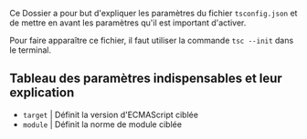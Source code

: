 Ce Dossier a pour but d'expliquer les paramètres du fichier `tsconfig.json` et de mettre en avant les paramètres qu'il est important d'activer.

Pour faire apparaître ce fichier, il faut utiliser la commande `tsc --init` dans le terminal.

## Tableau des paramètres indispensables et leur explication

- `target` | Définit la version d'ECMAScript ciblée
- `module` | Définit la norme de module ciblée